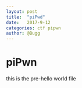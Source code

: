 ```yaml
---
layout: post
title:  "piPwd"
date:   2017-9-12
categories: ctf pipwn
author: @Bugg
---
```

# piPwn
this is the pre-hello world file
